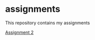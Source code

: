 # assignments
This repository contains my assignments 

[Assignment 2](https://github.com/kevinn12/assignments/blob/master/assignment2.ipynb)

